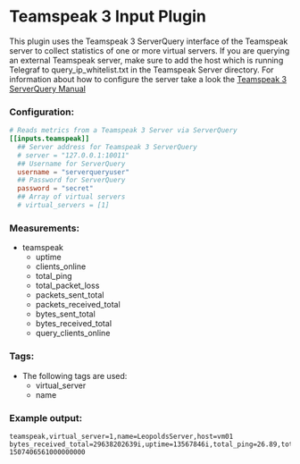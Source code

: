 # Teamspeak 3 Input Plugin

This plugin uses the Teamspeak 3 ServerQuery interface of the Teamspeak server to collect statistics of one or more
virtual servers. If you are querying an external Teamspeak server, make sure to add the host which is running Telegraf
to query_ip_whitelist.txt in the Teamspeak Server directory. For information about how to configure the server take a look 
the [Teamspeak 3 ServerQuery Manual](http://media.teamspeak.com/ts3_literature/TeamSpeak%203%20Server%20Query%20Manual.pdf)

### Configuration:

```toml
# Reads metrics from a Teamspeak 3 Server via ServerQuery
[[inputs.teamspeak]]
  ## Server address for Teamspeak 3 ServerQuery
  # server = "127.0.0.1:10011"
  ## Username for ServerQuery
  username = "serverqueryuser"
  ## Password for ServerQuery
  password = "secret"
  ## Array of virtual servers
  # virtual_servers = [1]
```

### Measurements:

- teamspeak
    - uptime
    - clients_online
    - total_ping
    - total_packet_loss
    - packets_sent_total
    - packets_received_total
    - bytes_sent_total
    - bytes_received_total
    - query_clients_online

### Tags:

- The following tags are used:
    - virtual_server
    - name

### Example output:

```
teamspeak,virtual_server=1,name=LeopoldsServer,host=vm01 bytes_received_total=29638202639i,uptime=13567846i,total_ping=26.89,total_packet_loss=0,packets_sent_total=415821252i,packets_received_total=237069900i,bytes_sent_total=55309568252i,clients_online=11i,query_clients_online=1i 1507406561000000000
```